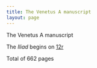 ```yaml
---
title: The Venetus A manuscript
layout: page
---
```


The Venetus A manuscript

The *Iliad* begins on [12r](../venetus-a/12r)

Total of 662 pages

